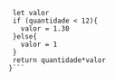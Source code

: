 ```function calculaPrecoTotal(quantidade) {
 let valor 
 if (quantidade < 12){
   valor = 1.30
 }else{
   valor = 1
 }
 return quantidade*valor
}```